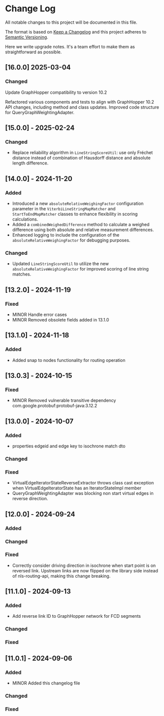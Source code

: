 # Change Log

All notable changes to this project will be documented in this file.

The format is based on [Keep a Changelog](http://keepachangelog.com/)
and this project adheres to [Semantic Versioning](http://semver.org/).

Here we write upgrade notes. It's a team effort to make them as straightforward as possible.

## [16.0.0] 2025-03-04

### Changed

Update GraphHopper compatibility to version 10.2

Refactored various components and tests to align with GraphHopper 10.2 API changes, including method and class updates. Improved code
structure for QueryGraphWeightingAdapter.

## [15.0.0] - 2025-02-24

### Changed

- Replace reliability algorithm in `LineStringScoreUtil`: use only Fréchet distance instead of combination of Hausdorff distance and
  absolute length difference.

## [14.0.0] - 2024-11-20

### Added

- Introduced a new `absoluteRelativeWeighingFactor` configuration parameter in the `ViterbiLineStringMapMatcher` and `StartToEndMapMatcher`
  classes to enhance flexibility in scoring calculations.
- Added a `combinedWeighedDifference` method to calculate a weighed difference using both absolute and relative measurement differences.
- Enhanced logging to include the configuration of the `absoluteRelativeWeighingFactor` for debugging purposes.

### Changed

- Updated `LineStringScoreUtil` to utilize the new `absoluteRelativeWeighingFactor` for improved scoring of line string matches.

## [13.2.0] - 2024-11-19

### Fixed

- MINOR Handle error cases
- MINOR Removed obsolete fields added in 13.1.0

## [13.1.0] - 2024-11-18

### Added

- Added snap to nodes functionality for routing operation

## [13.0.3] - 2024-10-15

### Fixed

- MINOR Removed vulnerable transitive dependency com.google.protobuf:protobuf-java:3.12.2

## [13.0.0] - 2024-10-07

### Added

- properties edgeid and edge key to isochrone match dto

### Changed

### Fixed

- VirtualEdgeIteratorStateReverseExtractor throws class cast exception when VirtualEdgeIteratorState has an IteratorStateImpl member
- QueryGraphWeightingAdapter was blocking non start virtual edges in reverse direction.

## [12.0.0] - 2024-09-24

### Added

### Changed

### Fixed

- Correctly consider driving direction in isochrone when start point is on reversed link. Upstream links are now flipped
  on the library side instead of nls-routing-api, making this change breaking.

## [11.1.0] - 2024-09-13

### Added

- Add reverse link ID to GraphHopper network for FCD segments

### Changed

### Fixed

## [11.0.1] - 2024-09-06

### Added

- MINOR Added this changelog file

### Changed

### Fixed
